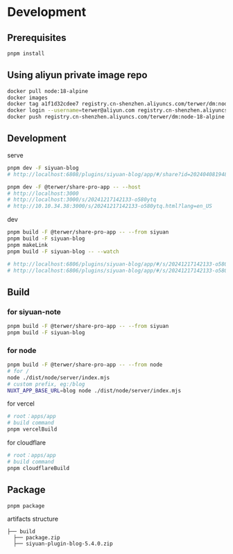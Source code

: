 # Development

## Prerequisites

```bash
pnpm install
```

## Using aliyun private image repo

```bash
docker pull node:18-alpine
docker images
docker tag a1f1d32cdee7 registry.cn-shenzhen.aliyuncs.com/terwer/dm:node-18-alpine
docker login --username=terwer@aliyun.com registry.cn-shenzhen.aliyuncs.com
docker push registry.cn-shenzhen.aliyuncs.com/terwer/dm:node-18-alpine
```

## Development

serve

```bash
pnpm dev -F siyuan-blog
# http://localhost:6808/plugins/siyuan-blog/app/#/share?id=20240408194841-jmgbco2&origin=http://192.168.3.3:6806&isSsr=false

pnpm dev -F @terwer/share-pro-app -- --host
# http://localhost:3000
# http://localhost:3000/s/20241217142133-o580ytq
# http://10.10.34.38:3000/s/20241217142133-o580ytq.html?lang=en_US
```

dev

```bash
pnpm build -F @terwer/share-pro-app -- --from siyuan
pnpm build -F siyuan-blog
pnpm makeLink
pnpm build -F siyuan-blog -- --watch

# http://localhost:6806/plugins/siyuan-blog/app/#/s/20241217142133-o580ytq
# http://localhost:6806/plugins/siyuan-blog/app/#/s/20241217142133-o580ytq?lang=en_US
```

## Build

### for siyuan-note

```bash
pnpm build -F @terwer/share-pro-app -- --from siyuan
pnpm build -F siyuan-blog
```

### for node

```bash
pnpm build -F @terwer/share-pro-app -- --from node
# for /
node ./dist/node/server/index.mjs
# custom prefix, eg:/blog
NUXT_APP_BASE_URL=blog node ./dist/node/server/index.mjs
```

for vercel

```bash
# root：apps/app
# build command
pnpm vercelBuild
```

for cloudflare

```bash
# root：apps/app
# build command
pnpm cloudflareBuild
```

## Package

```bash
pnpm package
```

artifacts structure

```
├── build
  ├── package.zip
  ├── siyuan-plugin-blog-5.4.0.zip
```